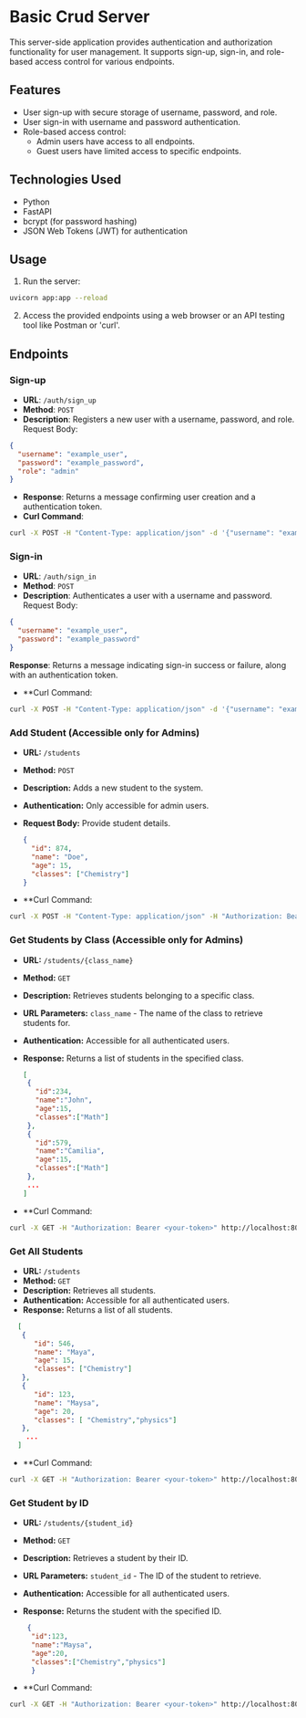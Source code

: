 # Basic Crud Server

This server-side application provides authentication and authorization functionality for user management. It supports sign-up, sign-in, and role-based access control for various endpoints.

## Features

- User sign-up with secure storage of username, password, and role.
- User sign-in with username and password authentication.
- Role-based access control:
  - Admin users have access to all endpoints.
  - Guest users have limited access to specific endpoints.

## Technologies Used

- Python
- FastAPI
- bcrypt (for password hashing)
- JSON Web Tokens (JWT) for authentication
  
## Usage
1. Run the server:
```bash
uvicorn app:app --reload
```
2. Access the provided endpoints using a web browser or an API testing tool like Postman or 'curl'.

## Endpoints
### Sign-up
* **URL**: `/auth/sign_up`
* **Method**: `POST`
* **Description**: Registers a new user with a username, password, and role.
Request Body:
```json
{
  "username": "example_user",
  "password": "example_password",
  "role": "admin"
}
```
* **Response**: Returns a message confirming user creation and a authentication token.
* **Curl Command**:
```bash
curl -X POST -H "Content-Type: application/json" -d '{"username": "example_user", "password": "example_password", "role": "admin"}' http://localhost:8000/auth/sign_up
```

### Sign-in
* **URL**: `/auth/sign_in`
* **Method**: `POST`
* **Description**: Authenticates a user with a username and password.
Request Body:
```json
{
  "username": "example_user",
  "password": "example_password"
}
```
**Response**: Returns a message indicating sign-in success or failure, along with an authentication token.
* **Curl Command:
```bash
curl -X POST -H "Content-Type: application/json" -d '{"username": "example_user", "password": "example_password"}' http://localhost:8000/auth/sign_in
```

### Add Student (Accessible only for Admins)

- **URL:** `/students`
- **Method:** `POST`
- **Description:** Adds a new student to the system.
- **Authentication:** Only accessible for admin users.
- **Request Body:** Provide student details.

  ```json
  {
    "id": 874,
    "name": "Doe",
    "age": 15,
    "classes": ["Chemistry"]
  }
  ```
  
* **Curl Command:
```bash
curl -X POST -H "Content-Type: application/json" -H "Authorization: Bearer <your-token>" -d '{"id": 874, "name": "Doe", "age": 15, "classes": ["Chemistry"]}' http://localhost:8000/students
```


### Get Students by Class (Accessible only for Admins)

- **URL:** `/students/{class_name}`
- **Method:** `GET`
- **Description:** Retrieves students belonging to a specific class.
- **URL Parameters:** `class_name` - The name of the class to retrieve students for.
- **Authentication:** Accessible for all authenticated users.
- **Response:** Returns a list of students in the specified class.

   ```json
  [
    {
      "id":234,
      "name":"John",
      "age":15,
      "classes":["Math"]
    },
    {
      "id":579,
      "name":"Camilia",
      "age":15,
      "classes":["Math"]
    },
    ...
  ]
  ```
  
* **Curl Command:
```bash
curl -X GET -H "Authorization: Bearer <your-token>" http://localhost:8000/classes/Math/students
```


### Get All Students

- **URL:** `/students`
- **Method:** `GET`
- **Description:** Retrieves all students.
- **Authentication:** Accessible for all authenticated users.
- **Response:** Returns a list of all students.

```json
  [
   {
      "id": 546,
      "name": "Maya",
      "age": 15,
      "classes": ["Chemistry"]
   },
   {
      "id": 123,
      "name": "Maysa",
      "age": 20,
      "classes": [ "Chemistry","physics"]
   },
    ...
  ]
```

* **Curl Command:
```bash
curl -X GET -H "Authorization: Bearer <your-token>" http://localhost:8000/students
```


### Get Student by ID

- **URL:** `/students/{student_id}`
- **Method:** `GET`
- **Description:** Retrieves a student by their ID.
- **URL Parameters:** `student_id` - The ID of the student to retrieve.
- **Authentication:** Accessible for all authenticated users.
- **Response:** Returns the student with the specified ID.

  ```json
   {
    "id":123,
    "name":"Maysa",
    "age":20,
    "classes":["Chemistry","physics"]
    }
  
* **Curl Command:
```bash
curl -X GET -H "Authorization: Bearer <your-token>" http://localhost:8000/students/123
```





